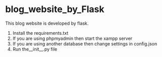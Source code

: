# blog_website_by_Flask
This blog website is developed by flask.
1. Install the requirements.txt
2. If you are using phpmyadmin then start the xampp server
3. If you are using another database then change settings in config.json 
4. Run the__init__.py file
